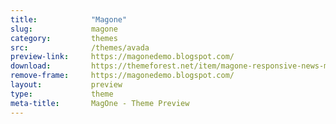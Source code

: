 ```yaml
---
title:            "Magone"
slug:             magone
category:         themes
src:              /themes/avada
preview-link:     https://magonedemo.blogspot.com/
download:         https://themeforest.net/item/magone-responsive-news-magazine-blogger-template/12016203?s_rank=1
remove-frame:     https://magonedemo.blogspot.com/
layout:           preview
type:             theme
meta-title:       MagOne - Theme Preview
---
```

